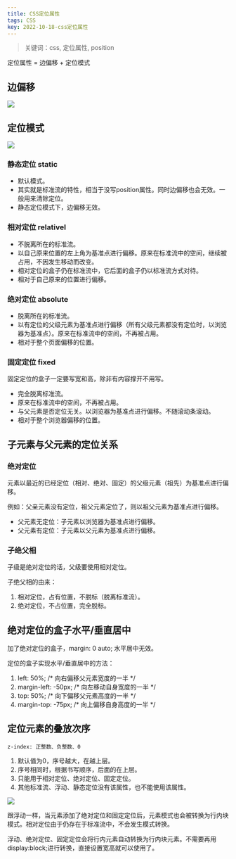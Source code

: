 ```yaml
---
title: CSS定位属性
tags: CSS
key: 2022-10-18-css定位属性
---
```

> 关键词：css, 定位属性, position

定位属性 = 边偏移 + 定位模式

## 边偏移

<img src="https://image.oldboard.tech/blog/3547D1C2-88CC-4F2E-AC80-70288EE64BE6.png">

## 定位模式

<img src="https://image.oldboard.tech/blog/CD600D88-F3D2-4ADC-A4C8-AEE500FF60F9.png">

### 静态定位 static

* 默认模式。
* 其实就是标准流的特性，相当于没写position属性。同时边偏移也会无效。一般用来清除定位。
* 静态定位模式下，边偏移无效。

### 相对定位 relativel

* 不脱离所在的标准流。
* 以自己原来位置的左上角为基准点进行偏移。原来在标准流中的空间，继续被占用，不因发生移动而改变。
* 相对定位的盒子仍在标准流中，它后面的盒子仍以标准流方式对待。
* 相对于自己原来的位置进行偏移。

### 绝对定位 absolute

* 脱离所在的标准流。
* 以有定位的父级元素为基准点进行偏移（所有父级元素都没有定位时，以浏览器为基准点）。原来在标准流中的空间，不再被占用。
* 相对于整个页面偏移的位置。

### 固定定位 fixed

固定定位的盒子一定要写宽和高，除非有内容撑开不用写。

* 完全脱离标准流。
* 原来在标准流中的空间，不再被占用。
* 与父元素是否定位无关。以浏览器为基准点进行偏移。不随滚动条滚动。
* 相对于整个浏览器偏移的位置。

## 子元素与父元素的定位关系

### 绝对定位

元素以最近的已经定位（相对、绝对、固定）的父级元素（祖先）为基准点进行偏移。

例如：父亲元素没有定位，祖父元素定位了，则以祖父元素为基准点进行偏移。

* 父元素无定位：子元素以浏览器为基准点进行偏移。
* 父元素有定位：子元素以父元素为基准点进行偏移。

### 子绝父相

子级是绝对定位的话，父级要使用相对定位。

子绝父相的由来：

1. 相对定位，占有位置，不脱标（脱离标准流）。
2. 绝对定位，不占位置，完全脱标。

## 绝对定位的盒子水平/垂直居中

加了绝对定位的盒子，margin: 0 auto; 水平居中无效。

定位的盒子实现水平/垂直居中的方法：

1. left: 50%;  /* 向右偏移父元素宽度的一半 */
2. margin-left: -50px;  /* 向左移动自身宽度的一半 */
3. top: 50%;  /* 向下偏移父元素高度的一半 */
4. margin-top: -75px;  /* 向上偏移自身高度的一半 */

## 定位元素的叠放次序

	z-index: 正整数、负整数、0

1. 默认值为0，序号越大，在越上层。
2. 序号相同时，根据书写顺序，后面的在上层。
3. 只能用于相对定位、绝对定位、固定定位。
4. 其他标准流、浮动、静态定位没有该属性，也不能使用该属性。

<img src="https://image.oldboard.tech/blog/47A2CEFE-B9FE-450F-80B3-34492C2BD1E6.png">

跟浮动一样，当元素添加了绝对定位和固定定位后，元素模式也会被转换为行内块模式。相对定位由于仍存在于标准流中，不会发生模式转换。

浮动、绝对定位、固定定位会将行内元素自动转换为行内块元素。不需要再用display:block;进行转换，直接设置宽高就可以使用了。
